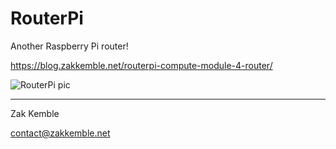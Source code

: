 # RouterPi

Another Raspberry Pi router!

https://blog.zakkemble.net/routerpi-compute-module-4-router/

![RouterPi pic](images/routerpi.png "")

--------

Zak Kemble

contact@zakkemble.net

